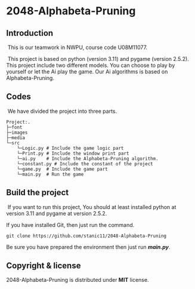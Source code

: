 # 2048-Alphabeta-Pruning

## Introduction

​	This is our teamwork in NWPU, course code U08M11077. 

​	This project is based on python (version 3.11) and pygame (version 2.5.2). This project include two different models. You can choose to play by yourself or let the Ai play the game. Our Ai algorithms is based on Alphabeta-Pruning.

## Codes

​	We have divided the project into three parts.

```
Project:.
├─font
├─images
├─media
└─src
    └─Logic.py # Include the game logic part
    └─Print.py # Include the window print part
    └─ai.py	   # Include the Alphabeta-Pruning algorithm.
    └─constant.py # Include the constant of the project
    └─game.py  # Include the game part
    └─main.py  # Run the game
```

## Build the project

​	If you want to run this project, You should at least installed python at version 3.11 and pygame at version 2.5.2.

If you have installed Git, then just run the command.

```Shell
git clone https://github.com/stanic11/2048-Alphabeta-Pruning
```

Be sure you have prepared the environment then just run ***main.py***.



## Copyright & license

2048-Alphabeta-Pruning is distributed under **MIT** license.

